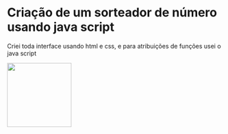 <h1>Criação de um sorteador de número usando java script</h1>
<p>Criei toda interface usando html e css, e para atribuições de funções usei o java script</p>


  <div>
<img align="center" height="150" src="https://cdn.jsdelivr.net/gh/devicons/devicon/icons/javascript/javascript-original.svg" />
  </div>

